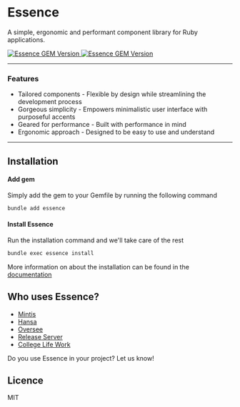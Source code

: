 # Essence

A simple, ergonomic and performant component library for Ruby applications.

<a href="https://rubygems.org/gems/essence">
  <img alt="Essence GEM Version" src="https://img.shields.io/gem/v/essence?color=10b981&include_prereleases&logo=ruby&logoColor=f43f5e">
</a>

<a href="https://rubygems.org/gems/essence">
  <img alt="Essence GEM Version" src="https://img.shields.io/gem/dt/essence?color=10b981&include_prereleases&logo=ruby&logoColor=f43f5e">
</a>

---

### Features

- Tailored components - Flexible by design while streamlining the development process
- Gorgeous simplicity - Empowers minimalistic user interface with purposeful accents
- Geared for performance - Built with performance in mind
- Ergonomic approach - Designed to be easy to use and understand

---

## Installation

#### Add gem

Simply add the gem to your Gemfile by running the following command

```bash
bundle add essence
```

#### Install Essence

Run the installation command and we'll take care of the rest

```bash
bundle exec essence install
```

More information on about the installation can be found in the [documentation](https://essence.primevise.com/installation)

## Who uses Essence?

- [Mintis](https://mintis.app)
- [Hansa](https://hansahq.com)
- [Oversee](https://github.com/primevise/oversee)
- [Release Server](https://releaseserver.com)
- [College Life Work](https://work.collegelife.co)

Do you use Essence in your project? Let us know!

## Licence

MIT
